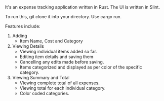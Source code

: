 It's an expense tracking application written in Rust.
The UI is written in Slint.

To run this, git clone it into your directory.
Use cargo run.


Features include: 
1) Adding 
    - Item Name, Cost and Category
2) Viewing Details
    - Viewing individual items added so far.
    - Editing item details and saving them
    - Cancelling any edits made before saving.
    - Items categorized and displayed as per color of the specific category.
3) Viewing Summary and Total
    - Viewing complete total of all expenses.
    - Viewing total for each individual category.
    - Color coded categories.

